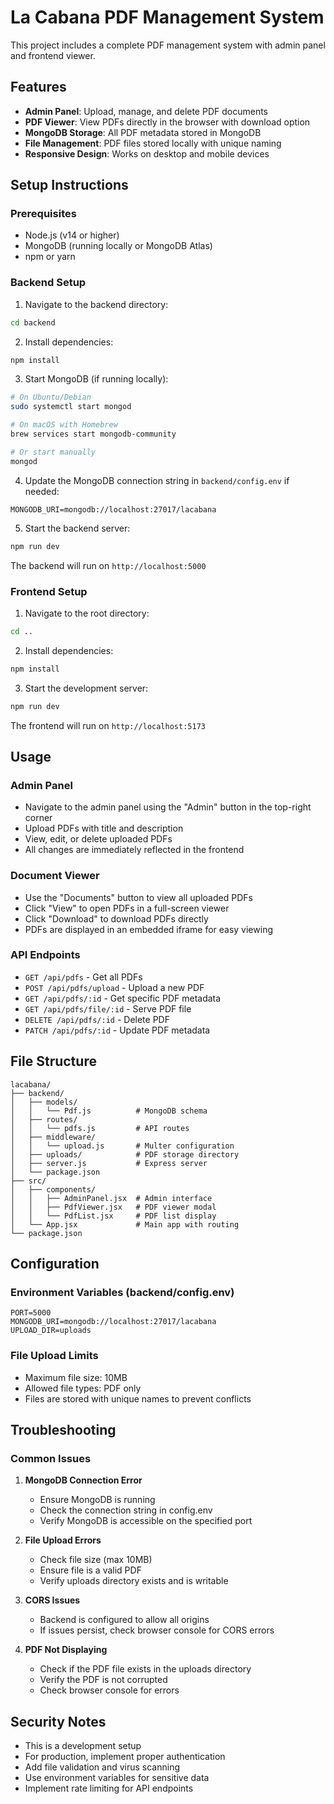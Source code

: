 # La Cabana PDF Management System

This project includes a complete PDF management system with admin panel and frontend viewer.

## Features

- **Admin Panel**: Upload, manage, and delete PDF documents
- **PDF Viewer**: View PDFs directly in the browser with download option
- **MongoDB Storage**: All PDF metadata stored in MongoDB
- **File Management**: PDF files stored locally with unique naming
- **Responsive Design**: Works on desktop and mobile devices

## Setup Instructions

### Prerequisites

- Node.js (v14 or higher)
- MongoDB (running locally or MongoDB Atlas)
- npm or yarn

### Backend Setup

1. Navigate to the backend directory:
```bash
cd backend
```

2. Install dependencies:
```bash
npm install
```

3. Start MongoDB (if running locally):
```bash
# On Ubuntu/Debian
sudo systemctl start mongod

# On macOS with Homebrew
brew services start mongodb-community

# Or start manually
mongod
```

4. Update the MongoDB connection string in `backend/config.env` if needed:
```
MONGODB_URI=mongodb://localhost:27017/lacabana
```

5. Start the backend server:
```bash
npm run dev
```

The backend will run on `http://localhost:5000`

### Frontend Setup

1. Navigate to the root directory:
```bash
cd ..
```

2. Install dependencies:
```bash
npm install
```

3. Start the development server:
```bash
npm run dev
```

The frontend will run on `http://localhost:5173`

## Usage

### Admin Panel
- Navigate to the admin panel using the "Admin" button in the top-right corner
- Upload PDFs with title and description
- View, edit, or delete uploaded PDFs
- All changes are immediately reflected in the frontend

### Document Viewer
- Use the "Documents" button to view all uploaded PDFs
- Click "View" to open PDFs in a full-screen viewer
- Click "Download" to download PDFs directly
- PDFs are displayed in an embedded iframe for easy viewing

### API Endpoints

- `GET /api/pdfs` - Get all PDFs
- `POST /api/pdfs/upload` - Upload a new PDF
- `GET /api/pdfs/:id` - Get specific PDF metadata
- `GET /api/pdfs/file/:id` - Serve PDF file
- `DELETE /api/pdfs/:id` - Delete PDF
- `PATCH /api/pdfs/:id` - Update PDF metadata

## File Structure

```
lacabana/
├── backend/
│   ├── models/
│   │   └── Pdf.js          # MongoDB schema
│   ├── routes/
│   │   └── pdfs.js         # API routes
│   ├── middleware/
│   │   └── upload.js       # Multer configuration
│   ├── uploads/            # PDF storage directory
│   ├── server.js           # Express server
│   └── package.json
├── src/
│   ├── components/
│   │   ├── AdminPanel.jsx  # Admin interface
│   │   ├── PdfViewer.jsx   # PDF viewer modal
│   │   └── PdfList.jsx     # PDF list display
│   └── App.jsx             # Main app with routing
└── package.json
```

## Configuration

### Environment Variables (backend/config.env)
```
PORT=5000
MONGODB_URI=mongodb://localhost:27017/lacabana
UPLOAD_DIR=uploads
```

### File Upload Limits
- Maximum file size: 10MB
- Allowed file types: PDF only
- Files are stored with unique names to prevent conflicts

## Troubleshooting

### Common Issues

1. **MongoDB Connection Error**
   - Ensure MongoDB is running
   - Check the connection string in config.env
   - Verify MongoDB is accessible on the specified port

2. **File Upload Errors**
   - Check file size (max 10MB)
   - Ensure file is a valid PDF
   - Verify uploads directory exists and is writable

3. **CORS Issues**
   - Backend is configured to allow all origins
   - If issues persist, check browser console for CORS errors

4. **PDF Not Displaying**
   - Check if the PDF file exists in the uploads directory
   - Verify the PDF is not corrupted
   - Check browser console for errors

## Security Notes

- This is a development setup
- For production, implement proper authentication
- Add file validation and virus scanning
- Use environment variables for sensitive data
- Implement rate limiting for API endpoints
